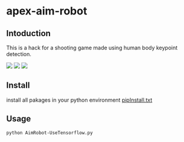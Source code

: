 # apex-aim-robot
## Intoduction
This is a hack for a shooting game made using human body keypoint detection.


![](https://github.com/yuan-0816/apex-aim-robot/blob/main/materials/game1.png)
![](https://github.com/yuan-0816/apex-aim-robot/blob/main/materials/game2.png)
![](https://github.com/yuan-0816/apex-aim-robot/blob/main/materials/game3.png)

## Install 
install all pakages in your python environment [pipInstall.txt](https://github.com/yuan-0816/apex-aim-robot/blob/main/pipInstall.txt)

## Usage 
```
python AimRobot-UseTensorflow.py 
```


